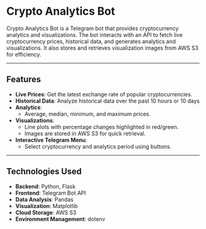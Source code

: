 # Crypto Analytics Bot

Crypto Analytics Bot is a Telegram bot that provides cryptocurrency analytics and visualizations. The bot interacts with an API to fetch live cryptocurrency prices, historical data, and generates analytics and visualizations. It also stores and retrieves visualization images from AWS S3 for efficiency.

---

## Features

- **Live Prices**: Get the latest exchange rate of popular cryptocurrencies.
- **Historical Data**: Analyze historical data over the past 10 hours or 10 days
- **Analytics**:
  - Average, median, minimum, and maximum prices.
- **Visualizations**:
  - Line plots with percentage changes highlighted in red/green.
  - Images are stored in AWS S3 for quick retrieval.
- **Interactive Telegram Menu**:
  - Select cryptocurrency and analytics period using buttons.

---

## Technologies Used

- **Backend**: Python, Flask
- **Frontend**: Telegram Bot API
- **Data Analysis**: Pandas
- **Visualization**: Matplotlib
- **Cloud Storage**: AWS S3
- **Environment Management**: dotenv

